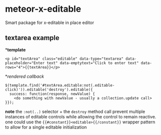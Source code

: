 meteor-x-editable
=================

Smart package for x-editable in place editor


textarea example
----------------

***template**

    <p id="textArea" class="editable" data-type="textarea" data-placeholder="Enter text" data-emptytext="Click to enter text" data-rows="4">{{textArea}}</p>
    
**rendered callback*

    $(template.find('#textArea.editable:not(.editable-click)')).editable('destroy').editable({
      success: function(response, newValue) {
        <do something with newValue - usually a collection.update call>
    }});
    
**note** the `:not(..)` selector + the `destroy` method call prevent multiple instances of editable controls while allowing the control to remain reactive.  one could use the `{{#constant}}<editable>{{/constant}}` wrapper pattern to allow for a single editable initialization
